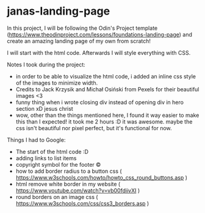 # janas-landing-page

In this project, I will be following the Odin's Project template
(https://www.theodinproject.com/lessons/foundations-landing-page)
and create an amazing landing page of my own from scratch!

I will start with the html code. 
Afterwards I will style everything with CSS. 

Notes I took during the project:
- in order to be able to visualize the html code, i added an inline css style of the images to minimize width. 
- Credits to Jack Krzysik and Michał Osiński from Pexels for their beautiful images <3
- funny thing when i wrote closing div instead of opening div in hero section xD jesus christ
- wow, other than the things mentioned here, I found it way easier to make this than I expected!
    it took me 2 hours :D it was awesome. maybe the css isn't beautiful nor pixel perfect, but it's functional for now.


Things I had to Google: 
- The start of the html code :D
- adding links to list items
- copyright symbol for the footer ©
- how to add border radius to a button css ( https://www.w3schools.com/howto/howto_css_round_buttons.asp )
- html remove white border in my website ( https://www.youtube.com/watch?v=vb00fdiivXI )
- round borders on an image css ( https://www.w3schools.com/css/css3_borders.asp )